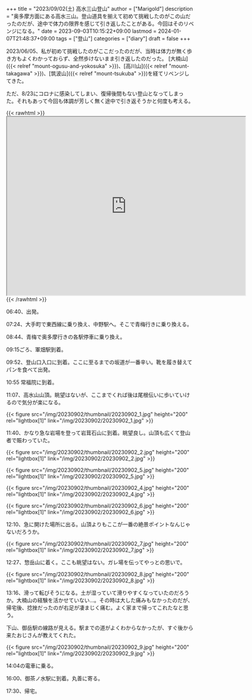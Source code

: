+++
title = "2023/09/02(土) 高水三山登山"
author = ["Marigold"]
description = "奥多摩方面にある高水三山。登山道具を揃えて初めて挑戦したのがこの山だったのだが、途中で体力の限界を感じて引き返したことがある。今回はそのリベンジになる。"
date = 2023-09-03T10:15:22+09:00
lastmod = 2024-01-07T21:48:37+09:00
tags = ["登山"]
categories = ["diary"]
draft = false
+++

2023/06/05、私が初めて挑戦したのがここだったのだが、当時は体力が無く歩き方もよくわかっておらず、全然歩けないまま引き返したのだった。
[大楠山]({{< relref "mount-ogusu-and-yokosuka" >}})、[高川山]({{< relref "mount-takagawa" >}})、[筑波山]({{< relref "mount-tsukuba" >}})を経てリベンジしてきた。

ただ、8/23にコロナに感染してしまい、復帰後間もない登山となってしまった。それもあって今回も体調が芳しく無く途中で引き返そうかと何度も考える。

{{< rawhtml >}} <iframe src="https://www.google.com/maps/d/embed?mid=1udkIg4mmWXFduKYKcBqgybuLl4sbJvU&ehbc=2E312F&noprof=1" width="640" height="480"></iframe> {{< /rawhtml >}}

06:40、出発。

07:24、大手町で東西線に乗り換え、中野駅へ。そこで青梅行きに乗り換える。

08:44、青梅で奥多摩行きの各駅停車に乗り換え。

09:15ごろ、軍畑駅到着。

09:52、登山口入口に到着。ここに至るまでの坂道が一番辛い。靴を履き替えてパンを食べて出発。

10:55 常福院に到着。

11:07、高水山山頂。眺望はないが、ここまでくれば後は尾根伝いに歩いていけるので気分が楽になる。

{{< figure src="/img/20230902/thumbnail/20230902_1.jpg" height="200" rel="lightbox[1]" link="/img/20230902/20230902_1.jpg" >}}

11:40、かなり急な岩場を登って岩茸石山に到着。眺望良し。山頂も広くて登山者で賑わっていた。

{{< figure src="/img/20230902/thumbnail/20230902_2.jpg" height="200" rel="lightbox[1]" link="/img/20230902/20230902_2.jpg" >}}

{{< figure src="/img/20230902/thumbnail/20230902_5.jpg" height="200" rel="lightbox[1]" link="/img/20230902/20230902_5.jpg" >}}

{{< figure src="/img/20230902/thumbnail/20230902_4.jpg" height="200" rel="lightbox[1]" link="/img/20230902/20230902_4.jpg" >}}

{{< figure src="/img/20230902/thumbnail/20230902_6.jpg" height="200" rel="lightbox[1]" link="/img/20230902/20230902_6.jpg" >}}

12:10、急に開けた場所に出る。山頂よりもここが一番の絶景ポイントなんじゃないだろうか。

{{< figure src="/img/20230902/thumbnail/20230902_7.jpg" height="200" rel="lightbox[1]" link="/img/20230902/20230902_7.jpg" >}}

12:27、惣岳山に着く。ここも眺望はない。ガレ場を伝ってやっとの思いで。

{{< figure src="/img/20230902/thumbnail/20230902_8.jpg" height="200" rel="lightbox[1]" link="/img/20230902/20230902_8.jpg" >}}

13:16、滑って転びそうになる。土が湿っていて滑りやすくなっていたのだろうか。大楠山の経験を活かせていない...。その時は大した痛みもなかったのだが、帰宅後、捻挫だったのが右足が凄まじく痛む。よく家まで帰ってこれたなと思う。

下山、御岳駅の線路が見える。駅までの道がよくわからなかったが、すぐ後から来たおじさんが教えてくれた。

{{< figure src="/img/20230902/thumbnail/20230902_9.jpg" height="200" rel="lightbox[1]" link="/img/20230902/20230902_9.jpg" >}}

14:04の電車に乗る。

16:00、御茶ノ水駅に到着。丸善に寄る。

17:30、帰宅。
